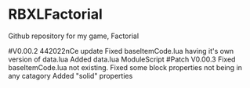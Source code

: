 # RBXLFactorial
Github repository for my game, Factorial


#V0.00.2 442022nCe update
Fixed baseItemCode.lua having it's own version of data.lua
Added data.lua ModuleScript
#Patch V0.00.3
Fixed baseItemCode.lua not existing.
Fixed some block properties not being in any catagory
Added "solid" properties
